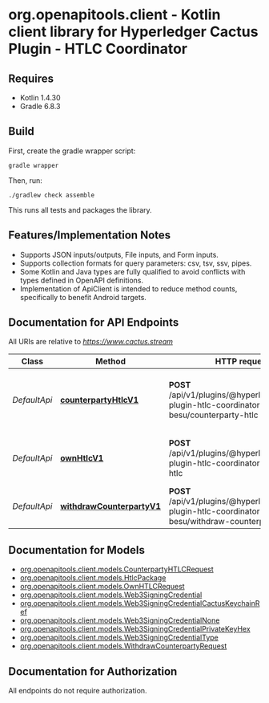 # org.openapitools.client - Kotlin client library for Hyperledger Cactus Plugin - HTLC Coordinator

## Requires

* Kotlin 1.4.30
* Gradle 6.8.3

## Build

First, create the gradle wrapper script:

```
gradle wrapper
```

Then, run:

```
./gradlew check assemble
```

This runs all tests and packages the library.

## Features/Implementation Notes

* Supports JSON inputs/outputs, File inputs, and Form inputs.
* Supports collection formats for query parameters: csv, tsv, ssv, pipes.
* Some Kotlin and Java types are fully qualified to avoid conflicts with types defined in OpenAPI definitions.
* Implementation of ApiClient is intended to reduce method counts, specifically to benefit Android targets.

<a name="documentation-for-api-endpoints"></a>
## Documentation for API Endpoints

All URIs are relative to *https://www.cactus.stream*

Class | Method | HTTP request | Description
------------ | ------------- | ------------- | -------------
*DefaultApi* | [**counterpartyHtlcV1**](docs/DefaultApi.md#counterpartyhtlcv1) | **POST** /api/v1/plugins/@hyperledger/cactus-plugin-htlc-coordinator-besu/counterparty-htlc | Create an instance to interact with the counterparty HTLC
*DefaultApi* | [**ownHtlcV1**](docs/DefaultApi.md#ownhtlcv1) | **POST** /api/v1/plugins/@hyperledger/cactus-plugin-htlc-coordinator-besu/own-htlc | Create an instance to interact with the own HTLC.
*DefaultApi* | [**withdrawCounterpartyV1**](docs/DefaultApi.md#withdrawcounterpartyv1) | **POST** /api/v1/plugins/@hyperledger/cactus-plugin-htlc-coordinator-besu/withdraw-counterparty | Withdraw funds of the counterparty HTLC


<a name="documentation-for-models"></a>
## Documentation for Models

 - [org.openapitools.client.models.CounterpartyHTLCRequest](docs/CounterpartyHTLCRequest.md)
 - [org.openapitools.client.models.HtlcPackage](docs/HtlcPackage.md)
 - [org.openapitools.client.models.OwnHTLCRequest](docs/OwnHTLCRequest.md)
 - [org.openapitools.client.models.Web3SigningCredential](docs/Web3SigningCredential.md)
 - [org.openapitools.client.models.Web3SigningCredentialCactusKeychainRef](docs/Web3SigningCredentialCactusKeychainRef.md)
 - [org.openapitools.client.models.Web3SigningCredentialNone](docs/Web3SigningCredentialNone.md)
 - [org.openapitools.client.models.Web3SigningCredentialPrivateKeyHex](docs/Web3SigningCredentialPrivateKeyHex.md)
 - [org.openapitools.client.models.Web3SigningCredentialType](docs/Web3SigningCredentialType.md)
 - [org.openapitools.client.models.WithdrawCounterpartyRequest](docs/WithdrawCounterpartyRequest.md)


<a name="documentation-for-authorization"></a>
## Documentation for Authorization

All endpoints do not require authorization.
